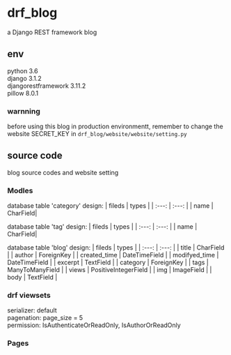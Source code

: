 # drf_blog  
a Django REST framework blog

## env
python 3.6  
django 3.1.2  
djangorestframework 3.11.2  
pillow 8.0.1
### warnning
before using this blog in production environmentt, remember to change the website SECRET_KEY in `drf_blog/website/website/setting.py`

## source code
blog source codes and website setting

### Modles
database table 'category' design: 
| fileds | types |
| :---: | :---: |
| name | CharField|

database table 'tag' design:
| fileds | types |
| :---: | :---: |
| name | CharField|

database table 'blog' design:
| fileds | types |
| :---: | :---: |
| title | CharField |
| author | ForeignKey |
| created_time | DateTimeField |
| modifyed_time | DateTimeField |
| excerpt | TextField |
| category |  ForeignKey |
| tags | ManyToManyField |
| views | PositiveIntegerField |
| img | ImageField |
| body | TextField |
###  drf viewsets 
serializer: default  
pagenation: page_size = 5  
permission: IsAuthenticateOrReadOnly, IsAuthorOrReadOnly  
### Pages
